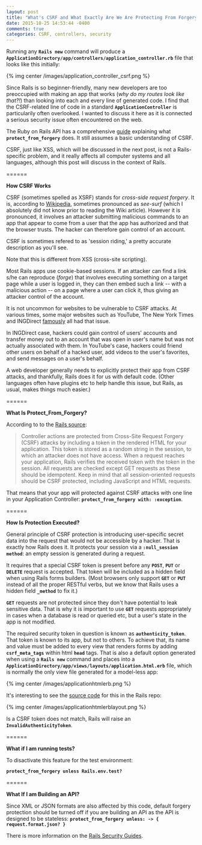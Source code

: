 ```yaml
---
layout: post
title: "What's CSRF and What Exactly Are We Are Protecting From Forgery?"
date: 2015-10-25 14:53:44 -0400
comments: true
categories: CSRF, controllers, security
---
```


Running any **`Rails new`** command will produce a **`ApplicationDirectory/app/controllers/application_controller.rb`** file that looks like this initially:

{% img center /images/application_controller_csrf.png %}

Since Rails is so beginner-friendly, many new developers are too preoccupied with making an app that works (*why do my routes look like that?!*) than looking into each and every line of generated code. I find that the CSRF-related line of code in a standard **`ApplicationController`** is particularily often overlooked. I wanted to discuss it here as it is connected a serious security issue often encountered on the web.

The Ruby on Rails API has a comprehensive [guide](http://api.rubyonrails.org/classes/ActionController/RequestForgeryProtection/ClassMethods.html) explaining what **`protect_from_forgery`** does. It still assumes a basic understanding of CSRF. 

CSRF, just like XSS, which will be discussed in the next post, is not a Rails-specific problem, and it really affects all computer systems and all languages, although this post will discuss in the context of Rails.

======

**How CSRF Works**

CSRF (sometimes spelled as XSRF) stands for *cross-side request forgery*. It is, according to [Wikipedia](https://en.wikipedia.org/wiki/Cross-site_request_forgery), sometimes pronounced as *see-surf* (which I absolutely did not know prior to reading the Wiki article). However it is pronounced, it involves an attacker submitting malicious commands to an app that appear to come from a user that the app has authorized and that the browser trusts. The hacker can therefore gain control of an account.

CSRF is sometimes refered to as 'session riding,' a pretty accurate description as you'll see.

Note that this is different from XSS (cross-site scripting).

Most Rails apps use cookie-based sessions. If an attacker can find a link s/he can reproduce (*forge*) that involves executing something on a target page while a user is logged in, they can then embed such a link -- with a malicious action -- on a page where a user can click it, thus giving an attacker control of the account.

It is not uncommon for websites to be vulnerable to CSRF attacks. At various times, some major websites such as YouTube, The New York Times and INGDirect [famously](http://www.darkreading.com/risk/csrf-flaws-found-on-major-websites/d/d-id/1129743) all had that issue. 

In INGDirect case, hackers could gain control of users' accounts and transfer money out to an account that was open in user's name but was not actually associated with them. In YouTube's case, hackers could friend other users on behalf of a hacked user, add videos to the user's favorites, and send messages on a user's behalf.

A web developer generally needs to explicitly protect their app from CSRF attacks, and thankfully, Rails does it for us with default code. (Other languages often have plugins etc to help handle this issue, but Rails, as usual, makes things much easier.)

======

**What Is Protect_From_Forgery?**

According to to the [Rails source](https://github.com/rails/rails/blob/0450642c27af3af35b449208b21695fd55c30f90/actionpack/lib/action_controller/metal/request_forgery_protection.rb): 

> Controller actions are protected from Cross-Site Request Forgery (CSRF) attacks by including a token in the rendered HTML for your application. This token is stored as a random string in the session, to which an attacker does not have access. When a request reaches your application, Rails verifies the received token with the token in the session. All requests are checked except GET requests as these should be idempotent. Keep in mind that all session-oriented requests should be CSRF protected, including JavaScript and HTML requests.

That means that your app will protected against CSRF attacks with one line in your Application Controller: **`protect_from_forgery with: :exception`**. 

======

**How Is Protection Executed?**

General principle of CSRF protection is introducing user-specific secret data into the request that would not be accessible by a hacker. That is exactly how Rails does it. It protects your session via a **`:null_session method`**: an empty session is generated during a request. 

It requires that a special CSRF token is present before any **`POST`**, **`PUT`** or **`DELETE`** request is accepted. That token will be included as a hidden field when using Rails forms builders. (Most browsers only support **`GET`** or **`PUT`** instead of all the proper RESTful verbs, but we know that Rails uses a hidden field **`_method`** to fix it.)

**`GET`** requests are not protected since they don't have potential to leak sensitive data. That is why it is important to use **`GET`** requests appropriately in cases when a database is read or queried etc, but a user's state in the app is not modified.

The required security token in question is known as **`authenticity_token`**. That token is known to its app, but not to others. To achieve that, its name and value must be added to every view that renders forms by adding **`csrf_meta_tags`** within html **`head`** tags. That is also a default option generated when using a **`Rails new`** command and places into a **`ApplicationDirectory/app/views/layouts/application.html.erb`** file, which is normally the only view file generated for a model-less app: 

{% img center /images/applicationhtmlerb.png %}

It's interesting to see the [source code](https://github.com/rails/rails/blob/4-2-stable/railties/lib/rails/generators/rails/app/templates/app/views/layouts/application.html.erb.tt) for this in the Rails repo:

{% img center /images/applicationhtmlerblayout.png %}

Is a CSRF token does not match, Rails will raise an **`InvalidAuthenticityToken`**.

======

**What if I am running tests?**

To disactivate this feature for the test environment:

**`protect_from_forgery unless Rails.env.test?`**

======

**What If I am Building an API?**

Since XML or JSON formats are also affected by this code, default forgery protection should be turned off if you are building an API as the API is designed to be stateless: **`protect_from_forgery unless: -> { request.format.json? }`**

There is more information on the [Rails Security Guides](http://guides.rubyonrails.org/security.html).

